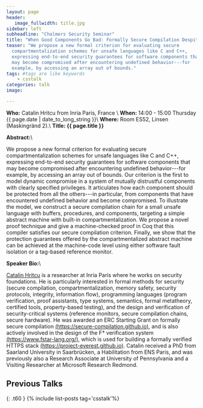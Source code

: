 ```yaml
---
layout: page
header:
   image_fullwidth: title.jpg
sidebar: left
subheadline: "Chalmers Security Seminar"
title: "When Good Components Go Bad: Formally Secure Compilation Despite Dynamic Compromise"
teaser: "We propose a new formal criterion for evaluating secure
  compartmentalization schemes for unsafe languages like C and C++,
  expressing end-to-end security guarantees for software components that
  may become compromised after encountering undefined behavior---for
  example, by accessing an array out of bounds."
tags: #tags are like keywords
    - csstalk
categories: talk
image:

---
```

**Who:** Catalin Hritcu from Inria Paris, France \\
**When:**  14:00 - 15:00 Thursday {{ page.date | date_to_long_string }}\\
**Where:**  Room ES52, Linsen (Maskingränd 2).\\
**Title: {{ page.title }}**

**Abstract:**\\

We propose a new formal criterion for evaluating secure
compartmentalization schemes for unsafe languages like C and C++,
expressing end-to-end security guarantees for software components that
may become compromised after encountering undefined behavior---for
example, by accessing an array out of bounds. Our criterion is the
first to model dynamic compromise in a system of mutually distrustful
components with clearly specified privileges. It articulates how each
component should be protected from all the others---in particular,
from components that have encountered undefined behavior and become
compromised.
To illustrate the model, we construct a secure compilation chain for a
small unsafe language with buffers, procedures, and components,
targeting a simple abstract machine with built-in
compartmentalization. We propose a novel proof technique and give a
machine-checked proof in Coq that this compiler satisfies our secure
compilation criterion. Finally, we show that the protection guarantees
offered by the compartmentalized abstract machine can be achieved at
the machine-code level using either software fault isolation or a
tag-based reference monitor.

**Speaker Bio:**\\

[Catalin Hritcu](https://prosecco.gforge.inria.fr/personal/hritcu) is a
researcher at Inria Paris where he works on security foundations. He is
particularly interested in formal methods for security (secure compilation,
compartmentalization, memory safety, security protocols, integrity, information
flow), programming languages (program verification, proof assistants, type
systems, semantics, formal metatheory, certified tools, property-based testing),
and the design and verification of security-critical systems (reference
monitors, secure compilation chains, secure hardware). He was awarded an ERC
Starting Grant on formally secure compilation
[(https://secure-compilation.github.io)](https://secure-compilation.github.io),
and is also actively involved in the design of the F* verification system
[(https://www.fstar-lang.org/)](https://www.fstar-lang.org/), which is used for
building a formally verified HTTPS stack
[(https://project-everest.github.io)](https://project-everest.github.io). Catalin
received a PhD from Saarland University in Saarbrücken, a Habilitation from ENS
Paris, and was previously also a Research Associate at University of
Pennsylvania and a Visiting Researcher at Microsoft Research Redmond.

## Previous Talks
{: .t60 }
{% include list-posts tag='csstalk'%}
